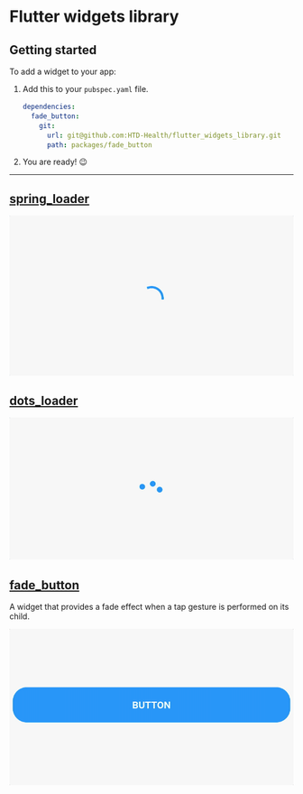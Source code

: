 # Flutter widgets library

## Getting started

To add a widget to your app:

1. Add this to your `pubspec.yaml` file.

    ```yaml
    dependencies:
      fade_button:
        git:
          url: git@github.com:HTD-Health/flutter_widgets_library.git
          path: packages/fade_button
    ```
2. You are ready! 😉

***
## [spring_loader](./packages/spring_loader)

![example](./packages/spring_loader/readme/example.gif)

## [dots_loader](./packages/dots_loader)

![example](./packages/dots_loader/readme/example.gif)

## [fade_button](./packages/fade_button)
A widget that provides a fade effect when a tap gesture is performed on its child.  

![example](./packages/fade_button/readme/example.gif)